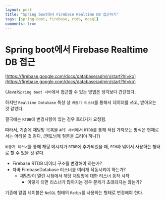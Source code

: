 ```yaml
---
layout: post
title: "Spring boot에서 Firebase Realtime DB 접근하기"
tags: [spring-boot, firebase, rtdb, nosql]
comments: true
---
```


# Spring boot에서 Firebase Realtime DB 접근

[https://firebase.google.com/docs/database/admin/start?hl=ko](https://firebase.google.com/docs/database/admin/start?hl=ko)

(Java)`Spring boot 서버`에서 접근할 수 있는 방법은 생각보다 간단했다.

하지만 `Realtime Database` 특성 상 `비동기 리스너`를 통해서 데이터를 쓰고, 받아오는 것 같았다.

결국에는 `RTDB`에 변경사항이 있는 경우 트리거가 요청됨.

따라서, 기존에 채팅방 목록을 `API 서버`에서 `RTDB`를 통해 직접 가져오는 방식은 현재로서는 어려울 것 같다. (멘토님께 질문을 드려야 하나?)

`비동기 리스너`를 통해 채팅 메시지가 `RTDB`에 추가되었을 때, `FCM`과 엮어서 사용하는 형태로 할 수 있을 것 같다.

- Firebase RTDB 데이터 구조를 변경해야 하는가?
- 자바 FirebaseDatabase 리스너를 여러개 작동시켜야 하는가?
    - 채팅방이 열린 시점에서 해당 채팅방에 대한 리스너 동작 시작
        - 이렇게 되면 리스너가 많아지는 경우 문제가 초래되지는 않는가?

기존에 알림 테이블은 `NoSQL` 형태의 `Redis`를 사용하는 형태로 변경해야 한다.
